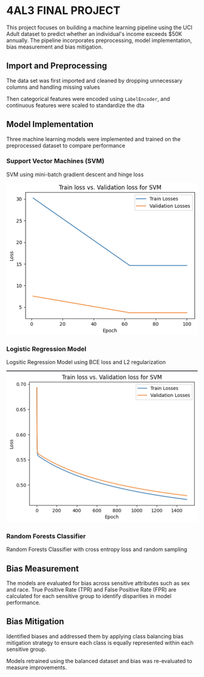 # 4AL3 FINAL PROJECT
This project focuses on building a machine learning pipeline using the UCI Adult dataset to predict whether an individual's income exceeds $50K annually. The pipeline incorporates preprocessing,
model implementation, bias measurement and bias mitigation. 

## Import and Preprocessing
The data set was first imported and cleaned by dropping unnecessary columns and handling missing values 

Then categorical features were encoded using `LabelEncoder`, and continuous features were scaled to standardize the dta

## Model Implementation

Three machine learning models were implemented and trained on the preprocessed dataset to compare performance

### Support Vector Machines (SVM)

SVM using mini-batch gradient descent and hinge loss

![svm_loss_graph](./README_IMAGES/svm_loss_graph.png)

### Logistic Regression Model

Logsitic Regression Model using BCE loss and L2 regularization

![logistic_regression_loss_graph](./README_IMAGES//logistic_regression_loss_graph.png)

### Random Forests Classifier

Random Forests Classifier with cross entropy loss and random sampling 

<!-- ![random_forests_loss_graph](./README_IMAGES//random_forest_loss_graph.png) -->

## Bias Measurement 

The models are evaluated for bias across sensitive attributes such as sex and race. True Positive Rate (TPR) and False Positive Rate (FPR) are calculated for each sensitive group to identify disparities in model performance.

## Bias Mitigation

Identified biases and addressed them by applying class balancing bias mitigation strategy to ensure each class is equally represented within each sensitive group.

Models retrained using the balanced dataset and bias was re-evaluated to measure improvements.
